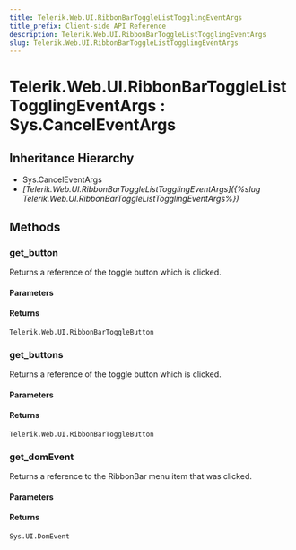 ```yaml
---
title: Telerik.Web.UI.RibbonBarToggleListTogglingEventArgs
title_prefix: Client-side API Reference
description: Telerik.Web.UI.RibbonBarToggleListTogglingEventArgs
slug: Telerik.Web.UI.RibbonBarToggleListTogglingEventArgs
---
```


# Telerik.Web.UI.RibbonBarToggleListTogglingEventArgs : Sys.CancelEventArgs

## Inheritance Hierarchy

* Sys.CancelEventArgs
* *[Telerik.Web.UI.RibbonBarToggleListTogglingEventArgs]({%slug Telerik.Web.UI.RibbonBarToggleListTogglingEventArgs%})*


## Methods

### get_button

Returns a reference of the toggle button which is clicked. 

#### Parameters

#### Returns

`Telerik.Web.UI.RibbonBarToggleButton`

### get_buttons

Returns a reference of the toggle button which is clicked. 

#### Parameters

#### Returns

`Telerik.Web.UI.RibbonBarToggleButton`

### get_domEvent

Returns a reference to the RibbonBar menu item that was clicked.

#### Parameters

#### Returns

`Sys.UI.DomEvent` 


